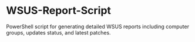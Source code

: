 # WSUS-Report-Script
PowerShell script for generating detailed WSUS reports including computer groups, updates status, and latest patches.
